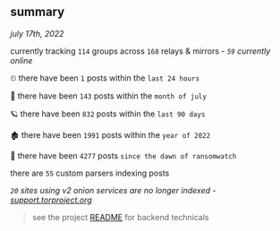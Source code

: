 
## summary
_july 17th, 2022_

currently tracking `114` groups across `168` relays & mirrors - _`59` currently online_

⏲ there have been `1` posts within the `last 24 hours`

🦈 there have been `143` posts within the `month of july`

🪐 there have been `832` posts within the `last 90 days`

🏚 there have been `1991` posts within the `year of 2022`

🦕 there have been `4277` posts `since the dawn of ransomwatch`

there are `55` custom parsers indexing posts

_`20` sites using v2 onion services are no longer indexed - [support.torproject.org](https://support.torproject.org/onionservices/v2-deprecation/)_

> see the project [README](https://github.com/joshhighet/ransomwatch#ransomwatch--) for backend technicals
